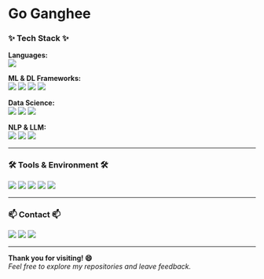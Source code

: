 <h1>Go Ganghee</h1>

### ✨ Tech Stack ✨

**Languages:**  
<img src="https://img.shields.io/badge/Python-3776AB?style=for-the-badge&logo=python&logoColor=white" />

**ML & DL Frameworks:**  
<img src="https://img.shields.io/badge/PyTorch-EE4C2C?style=for-the-badge&logo=PyTorch&logoColor=white" />
<img src="https://img.shields.io/badge/TensorFlow-FF6F00?style=for-the-badge&logo=TensorFlow&logoColor=white" />
<img src="https://img.shields.io/badge/Keras-D00000?style=for-the-badge&logo=Keras&logoColor=white" />
<img src="https://img.shields.io/badge/scikit--learn-F7931E?style=for-the-badge&logo=scikit-learn&logoColor=white" />

**Data Science:**  
<img src="https://img.shields.io/badge/NumPy-013243?style=for-the-badge&logo=NumPy&logoColor=white" />
<img src="https://img.shields.io/badge/Pandas-150458?style=for-the-badge&logo=Pandas&logoColor=white" />
<img src="https://img.shields.io/badge/Matplotlib-11557C?style=for-the-badge&logo=Matplotlib&logoColor=white" />

**NLP & LLM:**  
<img src="https://img.shields.io/badge/Transformers-FFD21F?style=for-the-badge&logo=huggingface&logoColor=white" />
<img src="https://img.shields.io/badge/LangChain-0F1011?style=for-the-badge&logoColor=white" />
<img src="https://img.shields.io/badge/FAISS-FFD43B?style=for-the-badge&logoColor=black" />

---

### 🛠 Tools & Environment 🛠

<img src="https://img.shields.io/badge/VS%20Code-007ACC?style=for-the-badge&logo=VisualStudioCode&logoColor=white" /> <img src="https://img.shields.io/badge/Anaconda-44A833?style=for-the-badge&logo=Anaconda&logoColor=white" /> <img src="https://img.shields.io/badge/Jupyter-F37626?style=for-the-badge&logo=Jupyter&logoColor=white" /> <img src="https://img.shields.io/badge/Google%20Colab-F9AB00?style=for-the-badge&logo=googlecolab&logoColor=white" /> <img src="https://img.shields.io/badge/Docker-2496ED?style=for-the-badge&logo=Docker&logoColor=white" />

---

### 📫 Contact 📫

<a href="https://velog.io/@khko99/posts"><img src="https://img.shields.io/badge/Velog-20C997?style=for-the-badge&logo=Velog&logoColor=white" /></a>
<a href="https://huggingface.co/khko99"><img src="https://img.shields.io/badge/Hugging%20Face-FFD21F?style=for-the-badge&logo=huggingface&logoColor=white" /></a>
<a href="mailto:khko99@inha.edu"><img src="https://img.shields.io/badge/Mail-D14836?style=for-the-badge&logo=gmail&logoColor=white" /></a>

---

**Thank you for visiting! 😄**  
*Feel free to explore my repositories and leave feedback.*
